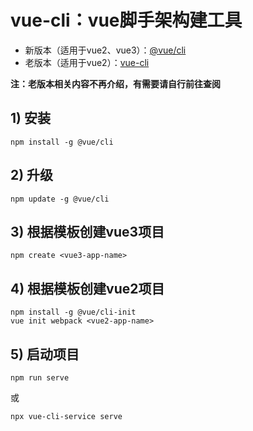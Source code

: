 # vue-cli：vue脚手架构建工具

- 新版本（适用于vue2、vue3）：[@vue/cli](https://cli.vuejs.org/zh)
- 老版本（适用于vue2）：[vue-cli](https://github.com/vuejs/vue-cli/tree/v2#vue-cli--)

**注：老版本相关内容不再介绍，有需要请自行前往查阅**

## 1) 安装

```shell
npm install -g @vue/cli
```

## 2) 升级
```shell
npm update -g @vue/cli
```

## 3) 根据模板创建vue3项目

```shell
npm create <vue3-app-name>
```

## 4) 根据模板创建vue2项目

```shell
npm install -g @vue/cli-init
vue init webpack <vue2-app-name>
```

## 5) 启动项目
```shell
npm run serve
```
或
```shell
npx vue-cli-service serve
```
